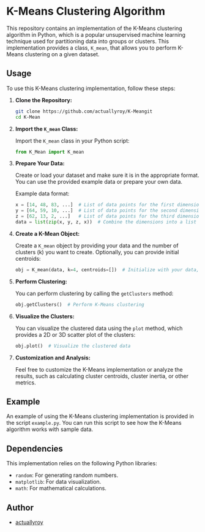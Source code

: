 # K-Means Clustering Algorithm

This repository contains an implementation of the K-Means clustering algorithm in Python, which is a popular unsupervised machine learning technique used for partitioning data into groups or clusters. This implementation provides a class, `K_mean`, that allows you to perform K-Means clustering on a given dataset.

## Usage

To use this K-Means clustering implementation, follow these steps:

1. **Clone the Repository:**

   ```bash
   git clone https://github.com/actuallyroy/K-Meangit
   cd K-Mean
   ```

2. **Import the `K_mean` Class:**

   Import the `K_mean` class in your Python script:

   ```python
   from K_Mean import K_mean
   ```

3. **Prepare Your Data:**

   Create or load your dataset and make sure it is in the appropriate format. You can use the provided example data or prepare your own data.

   Example data format:
   
   ```python
   x = [14, 48, 83, ...]  # List of data points for the first dimension
   y = [64, 59, 10, ...]  # List of data points for the second dimension
   z = [62, 13, 2, ...]   # List of data points for the third dimension
   data = list(zip(x, y, z, x))  # Combine the dimensions into a list of tuples
   ```

4. **Create a K-Mean Object:**

   Create a `K_mean` object by providing your data and the number of clusters (k) you want to create. Optionally, you can provide initial centroids:

   ```python
   obj = K_mean(data, k=4, centroids=[])  # Initialize with your data, k value, and optional initial centroids
   ```

5. **Perform Clustering:**

   You can perform clustering by calling the `getClusters` method:

   ```python
   obj.getClusters()  # Perform K-Means clustering
   ```

6. **Visualize the Clusters:**

   You can visualize the clustered data using the `plot` method, which provides a 2D or 3D scatter plot of the clusters:

   ```python
   obj.plot()  # Visualize the clustered data
   ```

7. **Customization and Analysis:**

   Feel free to customize the K-Means implementation or analyze the results, such as calculating cluster centroids, cluster inertia, or other metrics.

## Example

An example of using the K-Means clustering implementation is provided in the script `example.py`. You can run this script to see how the K-Means algorithm works with sample data.

## Dependencies

This implementation relies on the following Python libraries:

- `random`: For generating random numbers.
- `matplotlib`: For data visualization.
- `math`: For mathematical calculations.

## Author

- [actuallyroy](https://github.com/actuallyroy)

